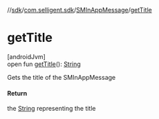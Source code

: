 //[sdk](../../../index.md)/[com.selligent.sdk](../index.md)/[SMInAppMessage](index.md)/[getTitle](get-title.md)

# getTitle

[androidJvm]\
open fun [getTitle](get-title.md)(): [String](https://developer.android.com/reference/kotlin/java/lang/String.html)

Gets the title of the SMInAppMessage

#### Return

the [String](https://developer.android.com/reference/kotlin/java/lang/String.html) representing the title
